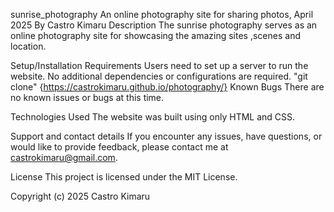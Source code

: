 sunrise_photography
An online photography site for sharing photos, April 2025
By Castro Kimaru
Description
The sunrise photography  serves as an online photography site for showcasing the  amazing sites ,scenes and location.

Setup/Installation Requirements
Users need to set up a server to run the website.
No additional dependencies or configurations are required. 
"git clone" {https://castrokimaru.github.io/photography/}
Known Bugs
There are no known issues or bugs at this time.

Technologies Used
The website was built using only HTML and CSS.

Support and contact details
If you encounter any issues, have questions, or would like to provide feedback, please contact me at castrokimaru@gmail.com.

License
This project is licensed under the MIT License.

Copyright (c) 2025 Castro Kimaru
